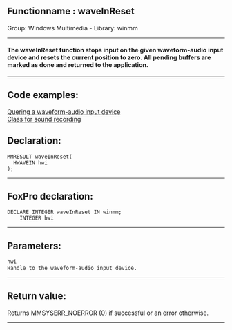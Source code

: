 <link rel="stylesheet" type="text/css" href="../../css/win32api.css">  
<link rel="stylesheet" href="https://cdnjs.cloudflare.com/ajax/libs/font-awesome/4.7.0/css/font-awesome.min.css">

## Functionname : waveInReset
Group: Windows Multimedia - Library: winmm    
***  


#### The waveInReset function stops input on the given waveform-audio input device and resets the current position to zero. All pending buffers are marked as done and returned to the application.
***  


## Code examples:
[Quering a waveform-audio input device](../../samples/sample_366.md)  
[Class for sound recording](../../samples/sample_420.md)  

## Declaration:
```foxpro  
MMRESULT waveInReset(
  HWAVEIN hwi
);  
```  
***  


## FoxPro declaration:
```foxpro  
DECLARE INTEGER waveInReset IN winmm;
	INTEGER hwi  
```  
***  


## Parameters:
```txt  
hwi
Handle to the waveform-audio input device.  
```  
***  


## Return value:
Returns MMSYSERR_NOERROR (0) if successful or an error otherwise.  
***  

